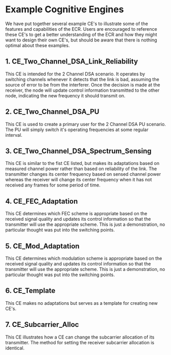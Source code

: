 # Example Cognitive Engines

We have put together several example CE's to illustrate some of the features and
capabilities of the ECR. Users are encouraged to reference these CE's to get a better
understanding of the ECR and how they might want to design their own CE's, but should 
be aware that there is nothing optimal about these examples.

## 1. CE\_Two\_Channel\_DSA\_Link\_Reliability

This CE is intended for the 2 Channel DSA scenario. It operates by switching channels
whenever it detects that the link is bad, assuming the source of error to be from the
interferer. Once the decision is made at the receiver, the node will update control
information transmitted to the other node, indicating the new frequency it should
transmit on.

## 2. CE\_Two\_Channel\_DSA\_PU

This CE is used to create a primary user for the 2 Channel DSA PU scenario. The PU
will simply switch it's operating frequencies at some regular interval.

## 3. CE\_Two\_Channel\_DSA\_Spectrum\_Sensing

This CE is similar to the fist CE listed, but makes its adaptations based on measured
channel power rather than based on reliability of the link. The transmitter changes
its center frequency based on sensed channel power whereas the receiver will change
its center frequency when it has not received any frames for some period of time.

## 4. CE\_FEC\_Adaptation

This CE determines which FEC scheme is appropriate based on the received signal quality
and updates its control information so that the transmitter will use the appropriate
scheme. This is just a demonstration, no particular thought was put into the switching
points.

## 5. CE\_Mod\_Adaptation

This CE determines which modulation scheme is appropriate based on the received signal 
quality and updates its control information so that the transmitter will use the 
appropriate scheme. This is just a demonstration, no particular thought was put into
the switching points.

## 6. CE\_Template

This CE makes no adaptations but serves as a template for creating new CE's.

## 7. CE\_Subcarrier\_Alloc

This CE illustrates how a CE can change the subcarrier allocation of its transmitter.
The method for setting the receiver subcarrier allocation is identical.
